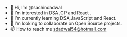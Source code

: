 - 👋 Hi, I’m @sachindadwal
- 👀 I’m interested in DSA ,CP and React .
- 🌱 I’m currently learning DSA,JavaScript and React.
- 💞️ I’m looking to collaborate on Open Source projects.
- 📫 How to reach me sdadwal54@hotmail.com

<!---
sachindadwal/sachindadwal is a ✨ special ✨ repository because its `README.md` (this file) appears on your GitHub profile.
You can click the Preview link to take a look at your changes.
--->
